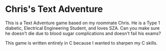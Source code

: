 # Chris's Text Adventure

This is a Text Adventure game based on my roommate Chris. He is a Type 1 diabetic, Electrical Engineering Student, and loves SZA.
Can you make sure he doesn't die due to blood sugar complications and doesn't fail his exams?

This game is written entirely in C because I wanted to sharpen my C skills.

